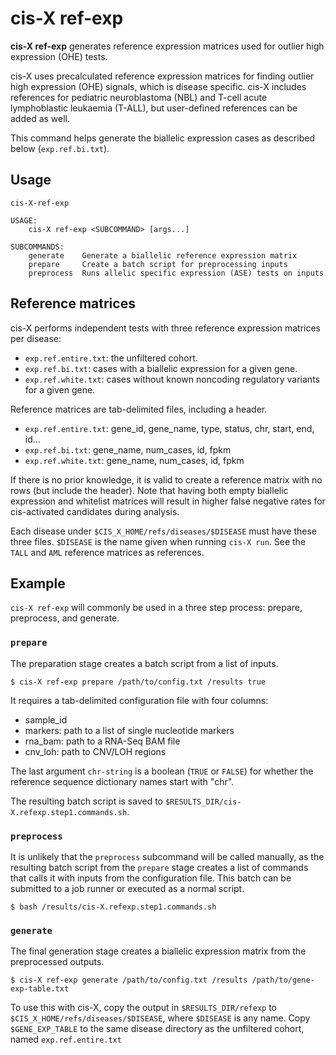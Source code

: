 # cis-X ref-exp

**cis-X ref-exp** generates reference expression matrices used for outlier
high expression (OHE) tests.

cis-X uses precalculated reference expression matrices for finding outlier high
expression (OHE) signals, which is disease specific. cis-X includes references
for pediatric neuroblastoma (NBL) and T-cell acute lymphoblastic leukaemia
(T-ALL), but user-defined references can be added as well.

This command helps generate the biallelic expression cases as described
below (`exp.ref.bi.txt`).

## Usage

```
cis-X-ref-exp

USAGE:
    cis-X ref-exp <SUBCOMMAND> [args...]

SUBCOMMANDS:
    generate    Generate a biallelic reference expression matrix
    prepare     Create a batch script for preprocessing inputs
    preprocess  Runs allelic specific expression (ASE) tests on inputs
```

## Reference matrices

cis-X performs independent tests with three reference expression matrices per
disease:

  * `exp.ref.entire.txt`: the unfiltered cohort.
  * `exp.ref.bi.txt`: cases with a biallelic expression for a given gene.
  * `exp.ref.white.txt`: cases without known noncoding regulatory variants for
    a given gene.

Reference matrices are tab-delimited files, including a header.

  * `exp.ref.entire.txt`: gene_id, gene_name, type, status, chr, start, end, id...
  * `exp.ref.bi.txt`: gene_name, num_cases, id, fpkm
  * `exp.ref.white.txt`: gene_name, num_cases, id, fpkm

If there is no prior knowledge, it is valid to create a reference matrix with
no rows (but include the header). Note that having both empty biallelic
expression and whitelist matrices will result in higher false negative rates
for cis-activated candidates during analysis.

Each disease under `$CIS_X_HOME/refs/diseases/$DISEASE` must have these three
files. `$DISEASE` is the name given when running `cis-X run`. See the `TALL`
and `AML` reference matrices as references.

## Example

`cis-X ref-exp` will commonly be used in a three step process: prepare,
preprocess, and generate.

### `prepare`

The preparation stage creates a batch script from a list of inputs.

```
$ cis-X ref-exp prepare /path/to/config.txt /results true
```

It requires a tab-delimited configuration file with four columns:

  * sample_id
  * markers: path to a list of single nucleotide markers
  * rna_bam: path to a RNA-Seq BAM file
  * cnv_loh: path to CNV/LOH regions

The last argument `chr-string` is a boolean (`TRUE` or `FALSE`) for whether
the reference sequence dictionary names start with "chr".

The resulting batch script is saved to
`$RESULTS_DIR/cis-X.refexp.step1.commands.sh`.

### `preprocess`

It is unlikely that the `preprocess` subcommand will be called manually, as
the resulting batch script from the `prepare` stage creates a list of
commands that calls it with inputs from the configuration file. This batch
can be submitted to a job runner or executed as a normal script.

```
$ bash /results/cis-X.refexp.step1.commands.sh
```

### `generate`

The final generation stage creates a biallelic expression matrix from the
preprocessed outputs.

```
$ cis-X ref-exp generate /path/to/config.txt /results /path/to/gene-exp-table.txt
```

To use this with cis-X, copy the output in `$RESULTS_DIR/refexp` to
`$CIS_X_HOME/refs/diseases/$DISEASE`, where `$DISEASE` is any name. Copy
`$GENE_EXP_TABLE` to the same disease directory as the unfiltered cohort,
named `exp.ref.entire.txt`
